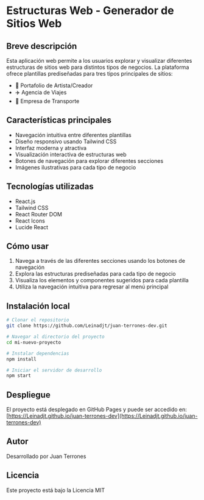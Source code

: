 # Estructuras Web - Generador de Sitios Web

## Breve descripción
Esta aplicación web permite a los usuarios explorar y visualizar diferentes estructuras de sitios web para distintos tipos de negocios. La plataforma ofrece plantillas prediseñadas para tres tipos principales de sitios:

- 🎨 Portafolio de Artista/Creador
- ✈️ Agencia de Viajes
- 🚛 Empresa de Transporte

## Características principales

- Navegación intuitiva entre diferentes plantillas
- Diseño responsivo usando Tailwind CSS
- Interfaz moderna y atractiva
- Visualización interactiva de estructuras web
- Botones de navegación para explorar diferentes secciones
- Imágenes ilustrativas para cada tipo de negocio

## Tecnologías utilizadas

- React.js
- Tailwind CSS
- React Router DOM
- React Icons
- Lucide React

## Cómo usar

1. Navega a través de las diferentes secciones usando los botones de navegación
2. Explora las estructuras prediseñadas para cada tipo de negocio
3. Visualiza los elementos y componentes sugeridos para cada plantilla
4. Utiliza la navegación intuitiva para regresar al menú principal

## Instalación local

```bash
# Clonar el repositorio
git clone https://github.com/Leinadjt/juan-terrones-dev.git

# Navegar al directorio del proyecto
cd mi-nuevo-proyecto

# Instalar dependencias
npm install

# Iniciar el servidor de desarrollo
npm start
```

## Despliegue

El proyecto está desplegado en GitHub Pages y puede ser accedido en:
[https://Leinadjt.github.io/juan-terrones-dev](https://Leinadjt.github.io/juan-terrones-dev)

## Autor

Desarrollado por Juan Terrones

## Licencia

Este proyecto está bajo la Licencia MIT
